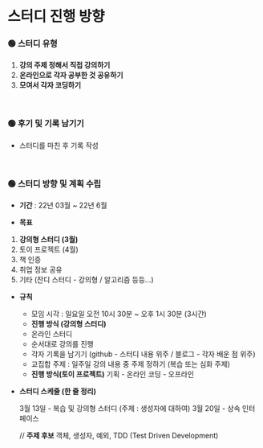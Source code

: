 # 스터디 진행 방향

### 🟢 스터디 유형

1. **강의 주제 정해서 직접 강의하기**
2. **온라인으로 각자 공부한 것 공유하기**
3. **모여서 각자 코딩하기** 
</br>

### 🟢 후기 및 기록 남기기

- 스터디를 마친 후 기록 작성
</br>

### 🟢 스터디 방향 및 계획 수립

- **기간** : 22년 03월 ~ 22년 6월

- **목표**
1. **강의형 스터디 (3월)**
2. 토이 프로젝트 (4월)
3. 책 인증
4. 취업 정보 공유 
5. 기타 (잔디 스터디 - 강의형 / 알고리즘 등등...)

- **규칙**
    - 모임 시각 : 일요일 오전 10시 30분 ~ 오후 1시 30분 (3시간)
    - **진행 방식 (강의형 스터디)**
    - 온라인 스터디
    - 순서대로 강의를 진행 
    - 각자 기록을 남기기 (github - 스터디 내용 위주 / 블로그 - 각자 배운 점 위주)
    - 교집합 주제 : 일주일 강의 내용 중 주제 정하기 (복습 또는 심화 주제)
    - **진행 방식(토이 프로젝트)**
    기획 - 온라인
    코딩 - 오프라인
    
- **스터디 스케줄 (한 줄 정리)**
    
    3월 13일 - 복습 및 강의형 스터디 (주제 : 생성자에 대하여)
    3월 20일 - 상속 인터페이스
    
    // **주제 후보**
    객체, 생성자, 예외, TDD (Test Driven Development)
    
